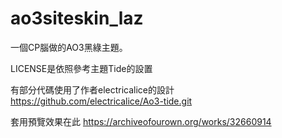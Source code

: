 # ao3siteskin_laz
一個CP腦做的AO3黑綠主題。


LICENSE是依照參考主題Tide的設置

有部分代碼使用了作者electricalice的設計 https://github.com/electricalice/Ao3-tide.git

套用預覽效果在此 https://archiveofourown.org/works/32660914
